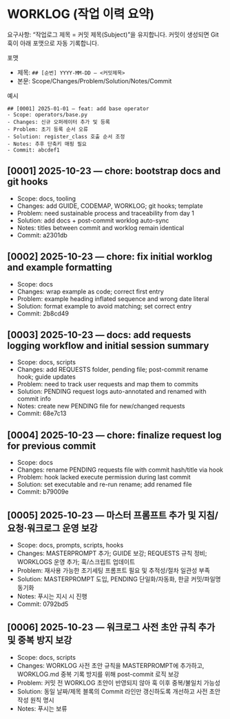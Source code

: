 # WORKLOG (작업 이력 요약)

요구사항: “작업로그 제목 = 커밋 제목(Subject)”을 유지합니다. 커밋이 생성되면 Git 훅이 아래 포맷으로 자동 기록합니다.

포맷
- 제목: `## [순번] YYYY-MM-DD — <커밋제목>`
- 본문: Scope/Changes/Problem/Solution/Notes/Commit

예시
```
## [0001] 2025-01-01 — feat: add base operator
- Scope: operators/base.py
- Changes: 신규 오퍼레이터 추가 및 등록
- Problem: 초기 등록 순서 오류
- Solution: register_class 호출 순서 조정
- Notes: 추후 단축키 매핑 필요
- Commit: abcdef1
```

## [0001] 2025-10-23 — chore: bootstrap docs and git hooks
- Scope: docs, tooling
- Changes: add GUIDE, CODEMAP, WORKLOG; git hooks; template
- Problem: need sustainable process and traceability from day 1
- Solution: add docs + post-commit worklog auto-sync
- Notes: titles between commit and worklog remain identical
- Commit: a2301db
## [0002] 2025-10-23 — chore: fix initial worklog and example formatting
- Scope: docs
- Changes: wrap example as code; correct first entry
- Problem: example heading inflated sequence and wrong date literal
- Solution: format example to avoid matching; set correct entry
- Commit: 2b8cd49

## [0003] 2025-10-23 — docs: add requests logging workflow and initial session summary
- Scope: docs, scripts
- Changes: add REQUESTS folder, pending file; post-commit rename hook; guide updates
- Problem: need to track user requests and map them to commits
- Solution: PENDING request logs auto-annotated and renamed with commit info
- Notes: create new PENDING file for new/changed requests
- Commit: 68e7c13

## [0004] 2025-10-23 — chore: finalize request log for previous commit
- Scope: docs
- Changes: rename PENDING requests file with commit hash/title via hook
- Problem: hook lacked execute permission during last commit
- Solution: set executable and re-run rename; add renamed file
- Commit: b79009e

## [0005] 2025-10-23 — 마스터 프롬프트 추가 및 지침/요청·워크로그 운영 보강
- Scope: docs, prompts, scripts, hooks
- Changes: MASTERPROMPT 추가; GUIDE 보강; REQUESTS 규칙 정비; WORKLOGS 운영 추가; 훅/스크립트 업데이트
- Problem: 재사용 가능한 초기세팅 프롬프트 필요 및 추적성/절차 일관성 부족
- Solution: MASTERPROMPT 도입, PENDING 단일화/자동화, 한글 커밋/파일명 동기화
- Notes: 푸시는 지시 시 진행
- Commit: 0792bd5

## [0006] 2025-10-23 — 워크로그 사전 초안 규칙 추가 및 중복 방지 보강
- Scope: docs, scripts
- Changes: WORKLOG 사전 초안 규칙을 MASTERPROMPT에 추가하고, WORKLOG.md 중복 기록 방지를 위해 post-commit 로직 보강
- Problem: 커밋 전 WORKLOG 초안이 반영되지 않아 훅 이후 중복/불일치 가능성
- Solution: 동일 날짜/제목 블록의 Commit 라인만 갱신하도록 개선하고 사전 초안 작성 원칙 명시
- Notes: 푸시는 보류
